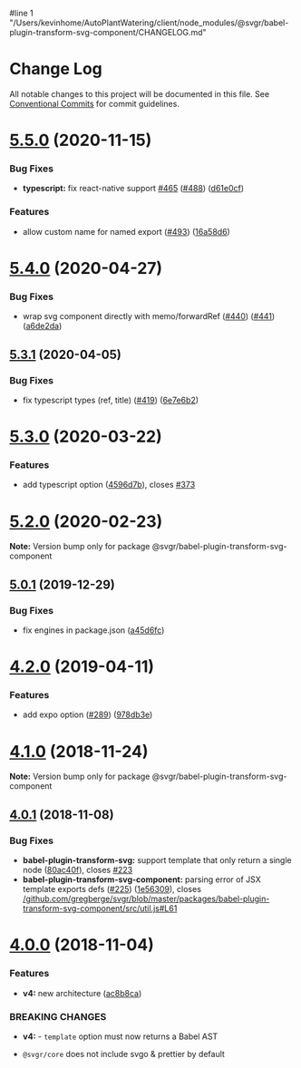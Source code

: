 #line 1 "/Users/kevinhome/AutoPlantWatering/client/node_modules/@svgr/babel-plugin-transform-svg-component/CHANGELOG.md"
# Change Log

All notable changes to this project will be documented in this file.
See [Conventional Commits](https://conventionalcommits.org) for commit guidelines.

# [5.5.0](https://github.com/gregberge/svgr/tree/master/packages/babel-plugin-transform-svg-component/compare/v5.4.0...v5.5.0) (2020-11-15)


### Bug Fixes

* **typescript:** fix react-native support [#465](https://github.com/gregberge/svgr/tree/master/packages/babel-plugin-transform-svg-component/issues/465) ([#488](https://github.com/gregberge/svgr/tree/master/packages/babel-plugin-transform-svg-component/issues/488)) ([d61e0cf](https://github.com/gregberge/svgr/tree/master/packages/babel-plugin-transform-svg-component/commit/d61e0cface065afc1478fdb44d87ca8177041eab))


### Features

* allow custom name for named export ([#493](https://github.com/gregberge/svgr/tree/master/packages/babel-plugin-transform-svg-component/issues/493)) ([16a58d6](https://github.com/gregberge/svgr/tree/master/packages/babel-plugin-transform-svg-component/commit/16a58d6e817c065f72a68be91600a1a360205f44))





# [5.4.0](https://github.com/gregberge/svgr/tree/master/packages/babel-plugin-transform-svg-component/compare/v5.3.1...v5.4.0) (2020-04-27)


### Bug Fixes

* wrap svg component directly with memo/forwardRef ([#440](https://github.com/gregberge/svgr/tree/master/packages/babel-plugin-transform-svg-component/issues/440)) ([#441](https://github.com/gregberge/svgr/tree/master/packages/babel-plugin-transform-svg-component/issues/441)) ([a6de2da](https://github.com/gregberge/svgr/tree/master/packages/babel-plugin-transform-svg-component/commit/a6de2dacb63e36572a2167b928418bdc39f3a9c2))





## [5.3.1](https://github.com/gregberge/svgr/tree/master/packages/babel-plugin-transform-svg-component/compare/v5.3.0...v5.3.1) (2020-04-05)


### Bug Fixes

* fix typescript types (ref, title) ([#419](https://github.com/gregberge/svgr/tree/master/packages/babel-plugin-transform-svg-component/issues/419)) ([6e7e6b2](https://github.com/gregberge/svgr/tree/master/packages/babel-plugin-transform-svg-component/commit/6e7e6b2e73d26d30f64604e0fc627f9ff94079c2))





# [5.3.0](https://github.com/gregberge/svgr/tree/master/packages/babel-plugin-transform-svg-component/compare/v5.2.0...v5.3.0) (2020-03-22)


### Features

* add typescript option ([4596d7b](https://github.com/gregberge/svgr/tree/master/packages/babel-plugin-transform-svg-component/commit/4596d7bb470babb5ec4b87f5281174fb182bd9c7)), closes [#373](https://github.com/gregberge/svgr/tree/master/packages/babel-plugin-transform-svg-component/issues/373)





# [5.2.0](https://github.com/gregberge/svgr/tree/master/packages/babel-plugin-transform-svg-component/compare/v5.1.0...v5.2.0) (2020-02-23)

**Note:** Version bump only for package @svgr/babel-plugin-transform-svg-component





## [5.0.1](https://github.com/gregberge/svgr/tree/master/packages/babel-plugin-transform-svg-component/compare/v5.0.0...v5.0.1) (2019-12-29)


### Bug Fixes

* fix engines in package.json ([a45d6fc](https://github.com/gregberge/svgr/tree/master/packages/babel-plugin-transform-svg-component/commit/a45d6fc8b43402bec60ed4e9273f90fdc65a23a7))





# [4.2.0](https://github.com/gregberge/svgr/tree/master/packages/babel-plugin-transform-svg-component/compare/v4.1.0...v4.2.0) (2019-04-11)


### Features

* add expo option ([#289](https://github.com/gregberge/svgr/tree/master/packages/babel-plugin-transform-svg-component/issues/289)) ([978db3e](https://github.com/gregberge/svgr/tree/master/packages/babel-plugin-transform-svg-component/commit/978db3e))





# [4.1.0](https://github.com/gregberge/svgr/compare/v4.0.4...v4.1.0) (2018-11-24)

**Note:** Version bump only for package @svgr/babel-plugin-transform-svg-component





## [4.0.1](https://github.com/gregberge/svgr/compare/v4.0.0...v4.0.1) (2018-11-08)


### Bug Fixes

* **babel-plugin-transform-svg:** support template that only return a single node ([80ac40f](https://github.com/gregberge/svgr/commit/80ac40f)), closes [#223](https://github.com/gregberge/svgr/issues/223)
* **babel-plugin-transform-svg-component:** parsing error of JSX template exports defs ([#225](https://github.com/gregberge/svgr/issues/225)) ([1e56309](https://github.com/gregberge/svgr/commit/1e56309)), closes [/github.com/gregberge/svgr/blob/master/packages/babel-plugin-transform-svg-component/src/util.js#L61](https://github.com//github.com/gregberge/svgr/blob/master/packages/babel-plugin-transform-svg-component/src/util.js/issues/L61)





# [4.0.0](https://github.com/gregberge/svgr/compare/v3.1.0...v4.0.0) (2018-11-04)


### Features

* **v4:** new architecture ([ac8b8ca](https://github.com/gregberge/svgr/commit/ac8b8ca))


### BREAKING CHANGES

* **v4:** - `template` option must now returns a Babel AST
- `@svgr/core` does not include svgo & prettier by default
